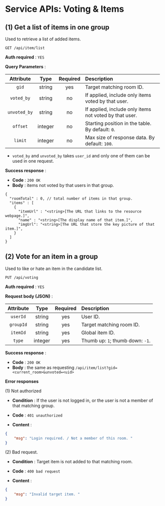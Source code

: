 # Service APIs: Voting & Items

## (1) Get a list of items in one group

Used to retrieve a list of added items.

```
GET /api/item/list
```

**Auth required** : `YES`

**Query Parameters** :

| Attribute | Type     | Required | Description   |
| :--------: | :--------: | :--------: | :-------------- |
| `gid` | string | yes | Target matching room ID. |
| `voted_by` | string | no | If applied, include only items voted by that user. |
| `unvoted_by` | string | no | If applied, include only items not voted by that user. |
| `offset` | integer | no | Starting position in the table. By default: `0`. |
| `limit` | integer | no | Max size of response data. By default: `100`. |

- `voted_by` and `unvoted_by` takes `user_id` and only one of them can be used in one request.

**Success response** :

- **Code** : `200 OK`
- **Body** : items not voted by that users in that group. 

```json5
{
  "roomTotal" : 0, // total number of items in that group.
  "items" : [
    {
      "itemUrl" : "<string>[The URL that links to the resource webpage.]",
      "name" : "<string>[The display name of that item.]",
      "imgUrl": "<string>[The URL that store the key picture of that item.]",
    }
  ]
}
```

## (2) Vote for an item in a group

Used to like or hate an item in the candidate list.

```
PUT /api/voting
```

**Auth required** : `YES`

**Request body (JSON)** : 

| Attribute | Type | Required | Description |
| :------: | :-----: | :-----: | :--------- |
| `userId` | string | yes | User ID. |
| `groupId` | string | yes | Target matching room ID. |
| `itemId` | string | yes | Global item ID. |
| `type` | integer | yes | Thumb up: `1`; thumb down: `-1`. |

**Success response** :

- **Code** : `200 OK`
- **Body** : the same as requesting `/api/item/list?gid=<current_room>&unvoted=<uid>`

**Error responses**

(1) Not authorized

- **Condition** : If the user is not logged in, or the user is not a member of that matching group. 

- **Code** : `401 unauthorized`

- **Content** :

```json
{
    "msg": "Login required. / Not a member of this room. "
}
```

(2) Bad request.

- **Condition** : Target item is not added to that matching room. 

- **Code** : `400 bad request`

- **Content** :

```json
{
    "msg": "Invalid target item. "
}
```



